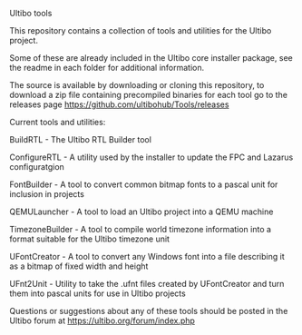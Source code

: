 Ultibo tools

This repository contains a collection of tools and utilities for the Ultibo project.

Some of these are already included in the Ultibo core installer package, see the readme in each folder for additional information.

The source is available by downloading or cloning this repository, to download a zip file containing precompiled binaries for each tool go to the releases page https://github.com/ultibohub/Tools/releases


Current tools and utilities:

BuildRTL - The Ultibo RTL Builder tool

ConfigureRTL - A utility used by the installer to update the FPC and Lazarus configuratgion

FontBuilder - A tool to convert common bitmap fonts to a pascal unit for inclusion in projects

QEMULauncher - A tool to load an Ultibo project into a QEMU machine

TimezoneBuilder - A tool to compile world timezone information into a format suitable for the Ultibo timezone unit

UFontCreator - A tool to convert any Windows font into a file describing it as a bitmap of fixed width and height

UFnt2Unit - Utility to take the .ufnt files created by UFontCreator and turn them into pascal units for use in Ultibo projects


Questions or suggestions about any of these tools should be posted in the Ultibo forum at https://ultibo.org/forum/index.php